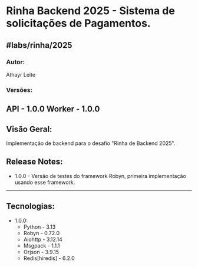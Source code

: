 # Rinha Backend 2025 - Sistema de solicitações de Pagamentos.
#labs/rinha/2025
---
### Autor:
Athayr Leite
### Versões:
API - 1.0.0
Worker - 1.0.0
---
## Visão Geral:
Implementação de backend para o desafio "Rinha de Backend 2025".
## Release Notes:
- 1.0.0 - Versão de testes do framework Robyn, primeira implementação usando esse framework. 
---
## Tecnologias:
- 1.0.0:
  - Python - 3.13
  - Robyn - 0.72.0
  - Aiohttp - 3.12.14
  - Msgpack - 1.1.1
  - Orjson - 3.9.15
  - Redis[hiredis] - 6.2.0
